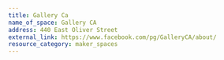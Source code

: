 ```yaml
---
title: Gallery Ca
name_of_space: Gallery CA
address: 440 East Oliver Street
external_link: https://www.facebook.com/pg/GalleryCA/about/
resource_category: maker_spaces
---
```


